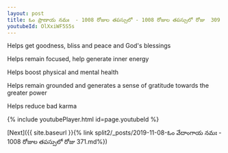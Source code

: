 ```yaml
---
layout: post
title: ఓం ప్రాణాయ నమః  - 1008 రోజుల తపస్సులో - 1008 రోజుల తపస్సులో రోజు  309
youtubeId: OlXxiWF5S5s
---
```

 
 
Helps get goodness, bliss and peace and God's blessings
 
Helps remain focused, help generate inner energy 
 
Helps boost physical and mental health 
 
Helps remain grounded and generates a sense of gratitude towards the greater power 
 
Helps reduce bad karma
 
 
 
 


{% include youtubePlayer.html id=page.youtubeId %}
 
[Next]({{ site.baseurl }}{% link  split2/_posts/2019-11-08-ఓం వేదాంగాయ నమః  - 1008 రోజుల తపస్సులో రోజు  371.md%})
 
